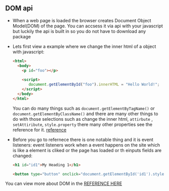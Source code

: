 ## DOM api

- When a web page is loaded the browser creates Document Object Model(DOM) of the page. You can accsess it via api with your javascript but luckily the api is built in so you do not have to download any package

- Lets first view a example where we change the inner html of a object with javascript:
  ```html
  <html>
    <body>
      <p id="foo"></p>
      
      <script>
         document.getElementById("foo").innerHTML = "Hello World!";
      </script>
    </body>
  </html>
  ```
  You can do many things such as `document.getElementByTagName()` or `document.getElementByClassName()` and there are many other things to do with those selections such as change the inner html, `attirbute` , `setAttiribute`, `style.property` there many other properties see the reference for it. [reference](https://www.w3schools.com/jS/js_htmldom.asp)
  
- Before you go to refernece there is one notable thing and it is event listeners: event listeners work when a event happens on the site which is like a element is cliked or the page has loaded or th einputs fields are changed:
  ```html
  <h1 id="id1">My Heading 1</h1>

  <button type="button" onclick="document.getElementById('id1').style.color = 'red'">Click Me!</button>
  ```

You can view more about DOM in the [REFERENCE HERE](https://www.w3schools.com/jS/js_htmldom.asp)
